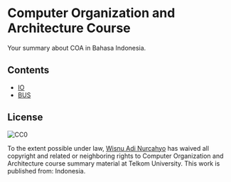 # Computer Organization and Architecture Course

Your summary about COA in Bahasa Indonesia.

## Contents

- [IO](summary/IO.md)
- [BUS](summary/BUS.md)

## License

![CC0](http://i.creativecommons.org/p/zero/1.0/88x31.png)

To the extent possible under law,
[Wisnu Adi Nurcahyo](https://github.com/wisn)
has waived all copyright
and related or neighboring rights to Computer Organization and Architecture
course summary material at Telkom University.
This work is published from: Indonesia.
